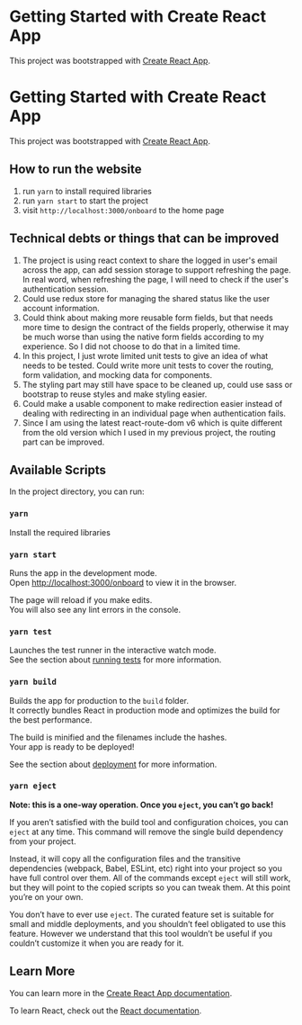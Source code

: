# Getting Started with Create React App

This project was bootstrapped with [Create React App](https://github.com/facebook/create-react-app).

# Getting Started with Create React App

This project was bootstrapped with [Create React App](https://github.com/facebook/create-react-app).

## How to run the website
 1) run `yarn` to install required libraries
 2) run `yarn start` to start the project
 3) visit `http://localhost:3000/onboard` to the home page

## Technical debts or things that can be improved
1) The project is using react context to share the logged in user's email across the app, can add session storage to support refreshing the page. In real word, when refreshing the page, I will need to check if the user's authentication session.
2) Could use redux store for managing the shared status like the user account information.
3) Could think about making more reusable form fields, but that needs more time to design the contract of the fields properly, otherwise it may be much worse than using the native form fields according to my experience. So I did not choose to do that in a limited time.
4) In this project, I just wrote limited unit tests to give an idea of what needs to be tested. Could write more unit tests to cover the routing, form validation, and mocking data for components.
5) The styling part may still have space to be cleaned up, could use sass or bootstrap to reuse styles and make styling easier.
6) Could make a usable component to make redirection easier instead of dealing with redirecting in an individual page when authentication fails.
7) Since I am using the latest react-route-dom v6 which is quite different from the old version which I used in my previous project, the routing part can be improved. 

## Available Scripts

In the project directory, you can run:

### `yarn`
Install the required libraries
 
### `yarn start`

Runs the app in the development mode.\
Open [http://localhost:3000/onboard](http://localhost:3000/onboard) to view it in the browser.

The page will reload if you make edits.\
You will also see any lint errors in the console.

### `yarn test`

Launches the test runner in the interactive watch mode.\
See the section about [running tests](https://facebook.github.io/create-react-app/docs/running-tests) for more information.

### `yarn build`

Builds the app for production to the `build` folder.\
It correctly bundles React in production mode and optimizes the build for the best performance.

The build is minified and the filenames include the hashes.\
Your app is ready to be deployed!

See the section about [deployment](https://facebook.github.io/create-react-app/docs/deployment) for more information.

### `yarn eject`

**Note: this is a one-way operation. Once you `eject`, you can’t go back!**

If you aren’t satisfied with the build tool and configuration choices, you can `eject` at any time. This command will remove the single build dependency from your project.

Instead, it will copy all the configuration files and the transitive dependencies (webpack, Babel, ESLint, etc) right into your project so you have full control over them. All of the commands except `eject` will still work, but they will point to the copied scripts so you can tweak them. At this point you’re on your own.

You don’t have to ever use `eject`. The curated feature set is suitable for small and middle deployments, and you shouldn’t feel obligated to use this feature. However we understand that this tool wouldn’t be useful if you couldn’t customize it when you are ready for it.

## Learn More

You can learn more in the [Create React App documentation](https://facebook.github.io/create-react-app/docs/getting-started).

To learn React, check out the [React documentation](https://reactjs.org/).
